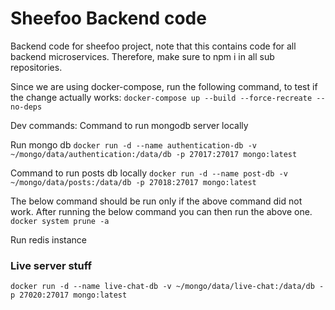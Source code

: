 # Sheefoo Backend code

Backend code for sheefoo project, note that this contains code for all backend microservices. Therefore, make sure to npm i in all sub repositories.

Since we are using docker-compose, run the following command, to test if the change actually works: `docker-compose up --build --force-recreate --no-deps `

Dev commands:
Command to run mongodb server locally

Run mongo db
`docker run -d --name authentication-db -v ~/mongo/data/authentication:/data/db -p 27017:27017 mongo:latest`

Command to run posts db locally
`docker run -d --name post-db -v ~/mongo/data/posts:/data/db -p 27018:27017 mongo:latest`

The below command should be run only if the above command did not work. After running the below command you can then run the above one.
`docker system prune -a`

Run redis instance

### Live server stuff

`docker run -d --name live-chat-db -v ~/mongo/data/live-chat:/data/db -p 27020:27017 mongo:latest`
